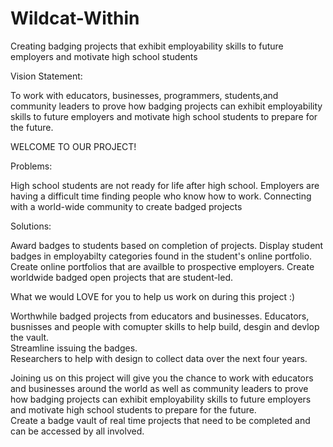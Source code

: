 # Wildcat-Within
Creating badging projects that exhibit employability skills to future employers and motivate high school students  

Vision Statement:

To work with educators, businesses, programmers, students,and community leaders to prove how badging projects can exhibit employability skills to future employers and motivate high school students to prepare for the future. 


WELCOME TO OUR PROJECT!




Problems:

High school students are not ready for life after high school. 
Employers are having a difficult time finding people who know how to work. 
Connecting with a world-wide community to create badged projects


Solutions:

Award badges to students based on completion of projects.
Display student badges in employabilty categories found in the student's online portfolio.
Create online portfolios that are availble to prospective employers.
Create worldwide badged open projects that are student-led.


What we would LOVE for you to help us work on during this project :)

Worthwhile badged projects from educators and businesses. 
Educators, busnisses and people with comupter skills to help build, desgin and devlop the vault.  
Streamline issuing the badges.  
Researchers to help with design to collect data over the next four years.


Joining us on this project will give you the chance to 
work with educators and businesses around the world as well as community leaders to prove how badging projects can exhibit employability skills to future employers and motivate high school students to prepare for the future.  
Create a badge vault of real time projects that need to be completed and can be accessed by all involved. 
 
